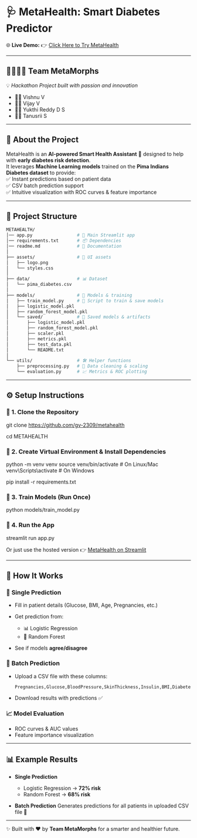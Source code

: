 

# 🩺 **MetaHealth: Smart Diabetes Predictor**  

🌐 **Live Demo:** 👉 [Click Here to Try MetaHealth](https://metahealth-99.streamlit.app/)  

---

## 👨‍👩‍👧‍👦 **Team MetaMorphs**
💡 *Hackathon Project built with passion and innovation*  
- 👨‍💻 Vishnu V  
- 👨‍💻 Vijay V  
- 👩‍💻 Yukthi Reddy D S  
- 👩‍💻 Tanusrii S  

---

## 📌 **About the Project**  
MetaHealth is an **AI-powered Smart Health Assistant** 🤖 designed to help with **early diabetes risk detection**.  
It leverages **Machine Learning models** trained on the **Pima Indians Diabetes dataset** to provide:  
✅ Instant predictions based on patient data  
✅ CSV batch prediction support  
✅ Intuitive visualization with ROC curves & feature importance  

---

## 📂 **Project Structure**

```bash
METAHEALTH/
│── app.py                 # 🚀 Main Streamlit app
│── requirements.txt       # 📦 Dependencies
│── readme.md              # 📘 Documentation
│
├── assets/                # 🎨 UI assets
│   ├── logo.png
│   └── styles.css
│
├── data/                  # 📊 Dataset
│   └── pima_diabetes.csv
│
├── models/                # 🧠 Models & training
│   ├── train_model.py     # 🔧 Script to train & save models
│   ├── logistic_model.pkl
│   ├── random_forest_model.pkl
│   └── saved/             # 💾 Saved models & artifacts
│       ├── logistic_model.pkl
│       ├── random_forest_model.pkl
│       ├── scaler.pkl
│       ├── metrics.pkl
│       ├── test_data.pkl
│       └── README.txt
│
└── utils/                 # 🛠️ Helper functions
    ├── preprocessing.py   # 🧹 Data cleaning & scaling
    └── evaluation.py      # 📈 Metrics & ROC plotting
````

---

## ⚙️ **Setup Instructions**

### 🔹 1. Clone the Repository


git clone https://github.com/gv-2309/metahealth

cd METAHEALTH


### 🔹 2. Create Virtual Environment & Install Dependencies


python -m venv venv
source venv/bin/activate   # On Linux/Mac
venv\Scripts\activate      # On Windows

pip install -r requirements.txt


### 🔹 3. Train Models (Run Once)


python models/train_model.py


### 🔹 4. Run the App


streamlit run app.py


Or just use the hosted version 👉 [MetaHealth on Streamlit](https://metahealth-99.streamlit.app/)

---

## 🎯 **How It Works**

### 🧍 **Single Prediction**

* Fill in patient details (Glucose, BMI, Age, Pregnancies, etc.)
* Get prediction from:

  * 📊 Logistic Regression
  * 🌲 Random Forest
* See if models **agree/disagree**

### 📑 **Batch Prediction**

* Upload a CSV file with these columns:

  ```
  Pregnancies,Glucose,BloodPressure,SkinThickness,Insulin,BMI,DiabetesPedigreeFunction,Age
  ```
* Download results with predictions ✅

### 📈 **Model Evaluation**

* ROC curves & AUC values
* Feature importance visualization

---

## 📊 **Example Results**

* **Single Prediction**

  * Logistic Regression → **72% risk**
  * Random Forest → **68% risk**

* **Batch Prediction**
  Generates predictions for all patients in uploaded CSV file 📂


---

✨ Built with ❤️ by **Team MetaMorphs** for a smarter and healthier future.

